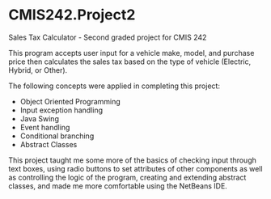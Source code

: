 # CMIS242.Project2
Sales Tax Calculator - Second graded project for CMIS 242

This program accepts user input for a vehicle make, model, and purchase price then calculates the sales tax based on the type of vehicle (Electric, Hybrid, or Other). 

The following concepts were applied in completing this project:
* Object Oriented Programming
* Input exception handling
* Java Swing
* Event handling
* Conditional branching
* Abstract Classes

This project taught me some more of the basics of checking input through text boxes, using radio buttons to set attributes of other components as well as controlling the logic of the program, creating and extending abstract classes, and made me more comfortable using the NetBeans IDE.
